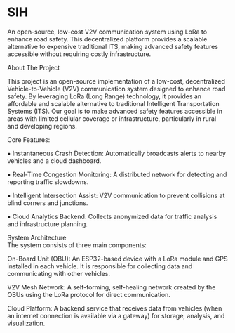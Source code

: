 # SIH
An open-source, low-cost V2V communication system using LoRa to enhance road safety. This decentralized platform provides a scalable alternative to expensive traditional ITS, making advanced safety features accessible without requiring costly infrastructure.


About The Project

This project is an open-source implementation of a low-cost, decentralized Vehicle-to-Vehicle (V2V) communication system designed to enhance road safety. By leveraging LoRa (Long Range) technology, it provides an affordable and scalable alternative to traditional Intelligent Transportation Systems (ITS). Our goal is to make advanced safety features accessible in areas with limited cellular coverage or infrastructure, particularly in rural and developing regions.


Core Features:

• Instantaneous Crash Detection: Automatically broadcasts alerts to nearby vehicles and a cloud dashboard.

• Real-Time Congestion Monitoring: A distributed network for detecting and reporting traffic slowdowns.

• Intelligent Intersection Assist: V2V communication to prevent collisions at blind corners and junctions.

• Cloud Analytics Backend: Collects anonymized data for traffic analysis and infrastructure planning.


System Architecture  
The system consists of three main components:

On-Board Unit (OBU): An ESP32-based device with a LoRa module and GPS installed in each vehicle. It is responsible for collecting data and communicating with other vehicles.

V2V Mesh Network: A self-forming, self-healing network created by the OBUs using the LoRa protocol for direct communication.

Cloud Platform: A backend service that receives data from vehicles (when an internet connection is available via a gateway) for storage, analysis, and visualization.
